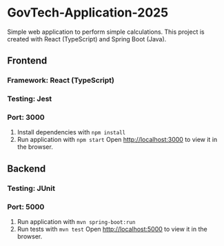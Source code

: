 # GovTech-Application-2025

Simple web application to perform simple calculations. This project is created with React (TypeScript) and Spring Boot (Java).

## Frontend
### Framework: React (TypeScript)
### Testing: Jest
### Port: 3000
1. Install dependencies with `npm install`
2. Run application with `npm start`
Open [http://localhost:3000](http://localhost:3000) to view it in the browser.

## Backend
### Testing: JUnit
### Port: 5000
1. Run application with `mvn spring-boot:run`
2. Run tests with `mvn test`
Open [http://localhost:5000](http://localhost:5000) to view it in the browser.
